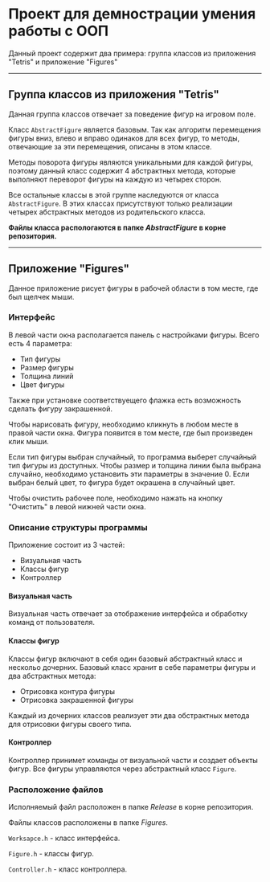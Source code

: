 # Проект для демнострации умения работы с ООП
Данный проект содержит два примера: группа классов из приложения "Tetris" и приложение "Figures"

___

## Группа классов из приложения "Tetris"
Данная группа классов отвечает за поведение фигур на игровом поле.

Класс `AbstractFigure` является базовым. Так как алгоритм перемещения фигуры вниз, влево и вправо  одинаков для всех фигур, то методы, отвечающие за эти перемещения, описаны в этом классе.

Методы поворота фигуры являются уникальными для каждой фигуры, поэтому данный класс содержит 4 абстрактных метода, которые выполняют переворот фигуры на каждую из четырех сторон.

Все остальные классы в этой группе наследуются от класса `AbstractFigure`. В этих классах присутствуют только реализации четырех абстрактных методов из родительского класса.

**Файлы класса распологаются в папке *AbstractFigure* в корне репозитория.**

___

## Приложение "Figures"
Данное приложение рисует фигуры в рабочей области в том месте, где был щелчек мыши. 

### Интерфейс
В левой части окна располагается панель с настройками фигуры. Всего есть 4 параметра:
+ Тип фигуры
+ Размер фигуры
+ Толщина линий
+ Цвет фигуры

Также при установке соответствуещего флажка есть возможность сделать фигуру закрашенной.

Чтобы нарисовать фигуру, необходимо кликнуть в любом месте в правой части окна. Фигура появится в том месте, где был произведен клик мыши.

Если тип фигуры выбран случайный, то программа выберет случайный тип фигуры из доступных. Чтобы размер и толщина линии была выбрана случайно, необходимо установить эти параметры в значение 0. Если выбран белый цвет, то фигура будет окрашена в случайный цвет.

Чтобы очистить рабочее поле, необходимо нажать на кнопку "Очистить" в левой нижней части окна.

### Описание структуры программы
Приложение состоит из 3 частей:
+ Визуальная часть
+ Классы фигур
+ Контроллер

#### Визуальная часть
Визуальная часть отвечает за отображение интерфейса и обработку команд от пользователя.

#### Классы фигур
Классы фигур включают в себя один базовый абстрактный класс и нескольо дочерних. Базовый класс хранит в себе параметры фигуры и два абстрактных метода:
+ Отрисовка контура фигуры
+ Отрисовка закрашенной фигуры

Каждый из дочерних классов реализует эти два обстрактных метода для отрисовки фигуры своего типа.

#### Контроллер
Контроллер принимет команды от визуальной части и создает объекты фигур. Все фигуры управляются через абстрактный класс `Figure`.

### Расположение файлов
Исполняемый файл расположен в папке *Release* в корне репозитория.

Файлы классов расположены в папке *Figures*.

`Worksapce.h` - класс интерфейса.

`Figure.h` - классы фигур.

`Controller.h` - класс контроллера.
